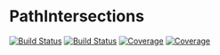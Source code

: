 # PathIntersections

[![Build Status](https://app.travis-ci.com/github/cgt3/PathIntersections.jl.svg?branch=master)](https://app.travis-ci.com/github/cgt3/PathIntersections.jl)
[![Build Status](https://ci.appveyor.com/api/projects/status/github/cgt3/PathIntersections.jl?svg=true)](https://ci.appveyor.com/project/cgt3/PathIntersections-jl)
[![Coverage](https://codecov.io/gh/cgt3/PathIntersections.jl/branch/master/graph/badge.svg)](https://codecov.io/gh/cgt3/PathIntersections.jl)
[![Coverage](https://coveralls.io/repos/github/cgt3/PathIntersections.jl/badge.svg?branch=master)](https://coveralls.io/github/cgt3/PathIntersections.jl?branch=master)
